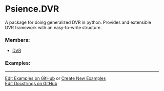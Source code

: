 # <a id="Psience.DVR">Psience.DVR</a>
    
A package for doing generalized DVR in python.
Provides and extensible DVR framework with an easy-to-write structure.

### Members:

  - [DVR](DVR/DVR/DVR.md)

### Examples:



___

[Edit Examples on GitHub](https://github.com/McCoyGroup/References/edit/gh-pages/Documentation/examples/Psience/DVR.md) or 
[Create New Examples](https://github.com/McCoyGroup/References/new/gh-pages/?filename=Documentation/examples/Psience/DVR.md) <br/>
[Edit Docstrings on GitHub](https://github.com/McCoyGroup/Psience/edit/master/DVR/__init__.py?message=Update%20Docs)